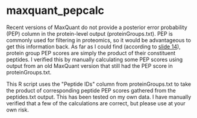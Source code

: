 # maxquant_pepcalc
Recent versions of MaxQuant do not provide a posterior error probability (PEP) column in the protein-level output (proteinGroups.txt). PEP is commonly used for filtering in proteomics, so it would be advantageous to get this information back. As far as I could find (according to [slide 14](https://www.msi.umn.edu/sites/default/files/MaxQuant_Introduction_112409.pdf)), protein group PEP scores are simply the product of their constituent peptides. I verified this by manually calculating some PEP scores using output from an old MaxQuant version that still had the PEP score in proteinGroups.txt.

This R script uses the "Peptide IDs" column from proteinGroups.txt to take the product of corresponding peptide PEP scores gathered from the peptides.txt output. This has been tested on my own data. I have manually verified that a few of the calculations are correct, but please use at your own risk.